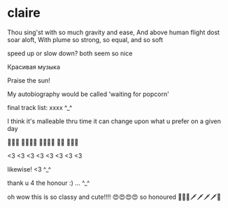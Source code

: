 # claire

Thou sing'st with so much gravity and ease,
And above human flight dost soar aloft,
With plume so strong, so equal, and so soft

speed up or slow down?  both seem so nice

Красивая музыка

Praise the sun!

My autobiography would be called 'waiting for popcorn'

final track list:  xxxx  ^_^

I think it's malleable thru time it can change upon what u prefer on a given day

💖💖💖 💖💀💖💀 💖💖💀💀 💖💖 💖💖💀

<3 <3 <3 <3 <3 <3 <3 <3

likewise!  <3 ^_^

thank u 4 the honour :) … ^_^

oh wow this is so classy and cute!!!!  😍😍😍😍 so honoured  🖤🖤🖤🗡🗡🗡🗡😬





